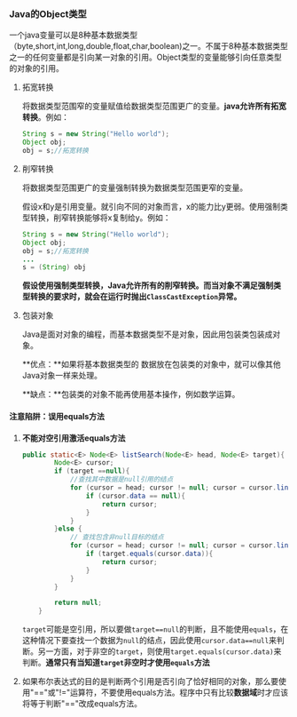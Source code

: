 ### Java的Object类型

一个java变量可以是8种基本数据类型（byte,short,int,long,double,float,char,boolean)之一。不属于8种基本数据类型之一的任何变量都是引向某一对象的引用。Object类型的变量能够引向任意类型的对象的引用。

1. 拓宽转换

   将数据类型范围窄的变量赋值给数据类型范围更广的变量。**java允许所有拓宽转换**。例如：

   ```java
   String s = new String("Hello world");
   Object obj;
   obj = s;//拓宽转换
   ```

2. 削窄转换

   将数据类型范围更广的变量强制转换为数据类型范围更窄的变量。

   假设x和y是引用变量。就引向不同的对象而言，x的能力比y更弱。使用强制类型转换，削窄转换能够将x复制给y。例如：

   ```java
   String s = new String("Hello world");
   Object obj;
   obj = s;//拓宽转换
   ...
   s = (String) obj
   ```

   **假设使用强制类型转换，Java允许所有的削窄转换。而当对象不满足强制类型转换的要求时，就会在运行时抛出`ClassCastException`异常。**

3. 包装对象

   Java是面对对象的编程，而基本数据类型不是对象，因此用包装类包装成对象。

   **优点：**如果将基本数据类型的 数据放在包装类的对象中，就可以像其他Java对象一样来处理。

   **缺点：**包装类的对象不能再使用基本操作，例如数学运算。

 

#### 注意陷阱：误用equals方法

1. **不能对空引用激活equals方法**

   ```java
   public static<E> Node<E> listSearch(Node<E> head, Node<E> target){
           Node<E> cursor;
           if (target ==null){
               //查找其中数据是null引用的结点
               for (cursor = head; cursor != null; cursor = cursor.link){
                   if (cursor.data == null){
                       return cursor;
                   }
               }
           }else {
               // 查找包含非null目标的结点 
               for (cursor = head; cursor != null; cursor = cursor.link){
                   if (target.equals(cursor.data)){
                       return cursor;
                   }
               }
           }
   
           return null;
       }
   ```

   `target`可能是空引用，所以要做`target==null`的判断，且不能使用`equals`，在这种情况下要查找一个数据为`null`的结点，因此使用`cursor.data==null`来判断。另一方面，对于非空的`target`，则使用`target.equals(cursor.data)`来判断。**通常只有当知道`target`非空时才使用`equals`方法**

2. 如果布尔表达式的目的是判断两个引用是否引向了恰好相同的对象，那么要使用"=="或"!="运算符，不要使用equals方法。程序中只有比较**数据域**时才应该将等于判断"=="改成equals方法。
